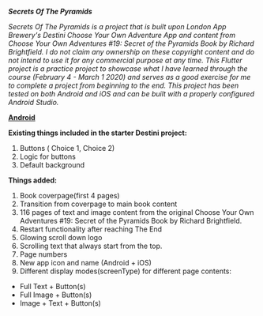 ***Secrets Of The Pyramids***

*Secrets Of The Pyramids is a project that is built upon London App Brewery's Destini Choose Your Own Adventure App and content from Choose Your Own Adventures #19: Secret of the Pyramids Book by Richard Brightfield. I do not claim any ownership on these copyright content and do not intend to use it for any commercial purpose at any time. This Flutter project is a practice project to showcase what I have learned through the course (February 4 - March 1 2020) and serves as a good exercise for me to complete a project from beginning to the end. This project has been tested on both Android and iOS and can be built with a properly configured Android Studio.* 

**[Android](https://drive.google.com/open?id=1JFuvMzWXzg7rnqWsGPF5Iz11cQa5ZWM5)** 



**Existing things included in the starter Destini project:**
1. Buttons ( Choice 1, Choice 2) 
2. Logic for buttons
3. Default background 



**Things added:**
1. Book coverpage(first 4 pages)
2. Transition from coverpage to main book content
3. 116 pages of text and image content from the original Choose Your Own Adventures #19: Secret of the Pyramids Book by Richard Brightfield.
4. Restart functionality after reaching The End 
5. Glowing scroll down logo 
6. Scrolling text that always start from the top.
7. Page numbers
8. New app icon and name (Android + iOS)
8. Different display modes(screenType) for different page contents: 
  - Full Text + Button(s)
  - Full Image + Button(s)
  - Image + Text + Button(s)
